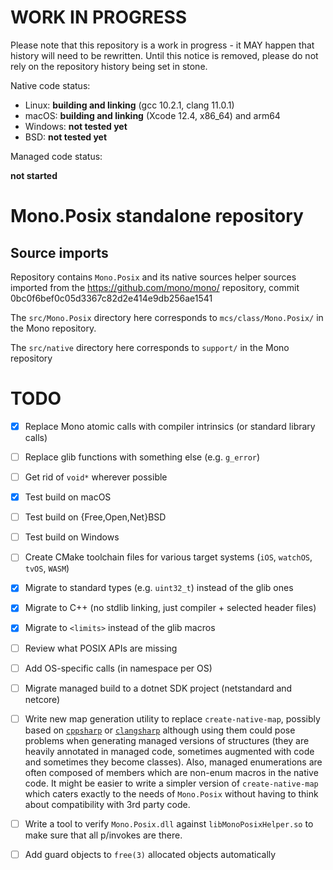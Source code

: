 # WORK IN PROGRESS

Please note that this repository is a work in progress - it MAY happen that history will need
to be rewritten.  Until this notice is removed, please do not rely on the repository history
being set in stone.

Native code status:

  * Linux: **building and linking** (gcc 10.2.1, clang 11.0.1)
  * macOS: **building and linking** (Xcode 12.4, x86_64) and arm64
  * Windows: **not tested yet**
  * BSD: **not tested yet**

Managed code status:

  **not started**

# Mono.Posix standalone repository

## Source imports

Repository contains `Mono.Posix` and its native sources helper sources imported from
the https://github.com/mono/mono/ repository, commit 0bc0f6bef0c05d3367c82d2e414e9db256ae1541

The `src/Mono.Posix` directory here corresponds to `mcs/class/Mono.Posix/` in the Mono repository.

The `src/native` directory here corresponds to `support/` in the Mono repository

# TODO

  - [x] Replace Mono atomic calls with compiler intrinsics (or
        standard library calls)
  - [ ] Replace glib functions with something else (e.g. `g_error`)
  - [ ] Get rid of `void*` wherever possible
  - [x] Test build on macOS
  - [ ] Test build on {Free,Open,Net}BSD
  - [ ] Test build on Windows
  - [ ] Create CMake toolchain files for various target systems (`iOS`,
        `watchOS`, `tvOS`, `WASM`)
  - [x] Migrate to standard types (e.g. `uint32_t`) instead of the glib
        ones
  - [x] Migrate to C++ (no stdlib linking, just compiler + selected
        header files)
  - [x] Migrate to `<limits>` instead of the glib macros
  - [ ] Review what POSIX APIs are missing
  - [ ] Add OS-specific calls (in namespace per OS)
  - [ ] Migrate managed build to a dotnet SDK project (netstandard and
        netcore)
  - [ ] Write new map generation utility to replace
        `create-native-map`, possibly based on
        [`cppsharp`](https://github.com/mono/CppSharp) or
        [`clangsharp`](https://github.com/Microsoft/ClangSharp)
        although using them could pose problems when generating
        managed versions of structures (they are heavily annotated in
        managed code, sometimes augmented with code and sometimes they
        become classes).  Also, managed enumerations are often
        composed of members which are non-enum macros in the native
        code.  It might be easier to write a simpler version of
        `create-native-map` which caters exactly to the needs of
        `Mono.Posix` without having to think about compatibility with
        3rd party code.
  - [ ] Write a tool to verify `Mono.Posix.dll` against
        `libMonoPosixHelper.so` to make sure that all p/invokes are
        there.
  - [ ] Add guard objects to `free(3)` allocated objects automatically

